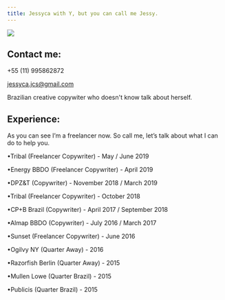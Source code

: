 ```yaml
---
title: Jessyca with Y, but you can call me Jessy.
---
```

<div class="img-row">

<div class="what-item">

![](https://ucarecdn.com/ffde0103-6eef-4ebe-b9d9-fc8fc0e21090/)

## Contact me:

+55 (11) 995862872

jessyca.jcs@gmail.com

</div>

<div class="what-item">

Brazilian creative copywiter who doesn't know talk about herself.

## Experience:

As you can see I’m a freelancer now. So call me, let’s talk about what I can do to help you.

•Tribal (Freelancer Copywriter)  - May / June 2019

•Energy BBDO (Freelancer Copywriter)  - April 2019

•DPZ&T (Copywriter)  - November 2018 / March 2019

•Tribal (Freelancer Copywriter)  - October 2018

•CP+B Brazil (Copywriter) - April 2017 / September 2018

•Almap BBDO (Copywriter) - July 2016 / March 2017

•Sunset (Freelancer Copywriter) - June 2016

•Ogilvy NY (Quarter Away) - 2016

•Razorfish Berlin (Quarter Away) - 2015

•Mullen Lowe (Quarter Brazil) - 2015

•Publicis (Quarter Brazil) - 2015

</div>

</div>